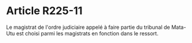 # Article R225-11

Le magistrat de l'ordre judiciaire appelé à faire partie du tribunal de Mata-Utu est choisi parmi les magistrats en fonction dans le ressort.
